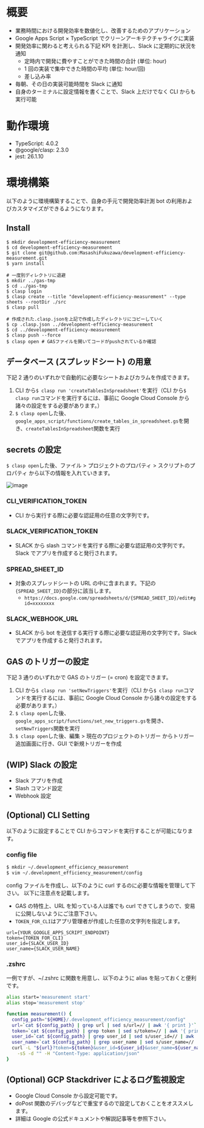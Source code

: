# 概要

- 業務時間における開発効率を数値化し、改善するためのアプリケーション
- Google Apps Script × TypeScript でクリーンアーキテクチャライクに実装
- 開発効率に関わると考えられる下記 KPI を計測し、Slack に定期的に状況を通知
  - 定時内で開発に費やすことができた時間の合計 (単位: hour)
  - 1 回の実装で集中できた時間の平均 (単位: hour/回)
  - 差し込み率
- 毎朝、その日の実装可能時間を Slack に通知
- 自身のターミナルに設定情報を書くことで、Slack 上だけでなく CLI からも実行可能

# 動作環境

- TypeScript: 4.0.2
- @google/clasp: 2.3.0
- jest: 26.1.10

# 環境構築

以下のように環境構築することで、自身の手元で開発効率計測 bot の利用およびカスタマイズができるようになります。

## Install

```sh:
$ mkdir development-efficiency-measurement
$ cd development-efficiency-measurement
$ git clone git@github.com:MasashiFukuzawa/development-efficiency-measurement.git
$ yarn install

# 一度別ディレクトリに退避
$ mkdir ../gas-tmp
$ cd ../gas-tmp
$ clasp login
$ clasp create --title "development-efficiency-measurement" --type sheets --rootDir ./src
$ clasp pull

# 作成された.clasp.jsonを上記で作成したディレクトリにコピーしていく
$ cp .clasp.json ../development-efficiency-measurement
$ cd ../development-efficiency-measurement
$ clasp push --force
$ clasp open # GASファイルを開いてコードがpushされているか確認
```

## データベース (スプレッドシート) の用意

下記 2 通りのいずれかで自動的に必要なシートおよびカラムを作成できます。

1. CLI から`$ clasp run 'createTablesInSpreadsheet'`を実行（CLI から`$ clasp run`コマンドを実行するには、事前に Google Cloud Console から諸々の設定をする必要があります。）
2. `$ clasp open`した後、`google_apps_script/functions/create_tables_in_spreadsheet.gs`を開き、`createTablesInSpreadsheet`関数を実行

## secrets の設定

`$ clasp open`した後、ファイル > プロジェクトのプロパティ > スクリプトのプロパティ から以下の情報を入れていきます。

![image](https://user-images.githubusercontent.com/44726460/92320126-19469380-f05a-11ea-8d68-0ef4005dc94b.png)

### CLI_VERIFICATION_TOKEN

- CLI から実行する際に必要な認証用の任意の文字列です。

### SLACK_VERIFICATION_TOKEN

- SLACK から slash コマンドを実行する際に必要な認証用の文字列です。Slack でアプリを作成すると発行されます。

### SPREAD_SHEET_ID

- 対象のスプレッドシートの URL の中に含まれます。下記の`{SPREAD_SHEET_ID}`の部分に該当します。
  - `https://docs.google.com/spreadsheets/d/{SPREAD_SHEET_ID}/edit#gid=xxxxxxxx`

### SLACK_WEBHOOK_URL

- SLACK から bot を送信する実行する際に必要な認証用の文字列です。Slack でアプリを作成すると発行されます。

## GAS のトリガーの設定

下記 3 通りのいずれかで GAS のトリガー (= cron) を設定できます。

1. CLI から`$ clasp run 'setNewTriggers'`を実行（CLI から`$ clasp run`コマンドを実行するには、事前に Google Cloud Console から諸々の設定をする必要があります。）
2. `$ clasp open`した後、`google_apps_script/functions/set_new_triggers.gs`を開き、`setNewTriggers`関数を実行
3. `$ clasp open`した後、編集 > 現在のプロジェクトのトリガー からトリガー追加画面に行き、GUI で新規トリガーを作成

## (WIP) Slack の設定

- Slack アプリを作成
- Slash コマンド設定
- Webhook 設定

## (Optional) CLI Setting

以下のように設定することで CLI からコマンドを実行することが可能になります。

### config file

```zsh
$ mkdir ~/.development_efficiency_measurement
$ vim ~/.development_efficiency_measurement/config
```

config ファイルを作成し、以下のように curl するのに必要な情報を管理して下さい。
以下に注意点を記載します。

- GAS の特性上、URL を知っている人は誰でも curl できてしまうので、安易に公開しないようにご注意下さい。
- `TOKEN_FOR_CLI`はアプリ管理者が作成した任意の文字列を指定します。

```text
url={YOUR_GOOGLE_APPS_SCRIPT_ENDPOINT}
token={TOKEN_FOR_CLI}
user_id={SLACK_USER_ID}
user_name={SLACK_USER_NAME}
```

### .zshrc

一例ですが、~/.zshrc に関数を用意し、以下のように alias を貼っておくと便利です。

```sh
alias start='measurement start'
alias stop='measurement stop'

function measurement() {
  config_path="${HOME}/.development_efficiency_measurement/config"
  url=`cat ${config_path} | grep url | sed s/url=// | awk '{ print }'`
  token=`cat ${config_path} | grep token | sed s/token=// | awk '{ print }'`
  user_id=`cat ${config_path} | grep user_id | sed s/user_id=// | awk '{ print }'`
  user_name=`cat ${config_path} | grep user_name | sed s/user_name=// | awk '{ print }'`
  curl -L "${url}?token=${token}&user_id=${user_id}&user_name=${user_name}&text=$1" \
    -sS -d "" -H "Content-Type: application/json"
}
```

## (Optional) GCP Stackdriver によるログ監視設定

- Google Cloud Console から設定可能です。
- doPost 関数のデバッグなどで重宝するので設定しておくことをオススメします。
- 詳細は Google の公式ドキュメントや解説記事等を参照下さい。
